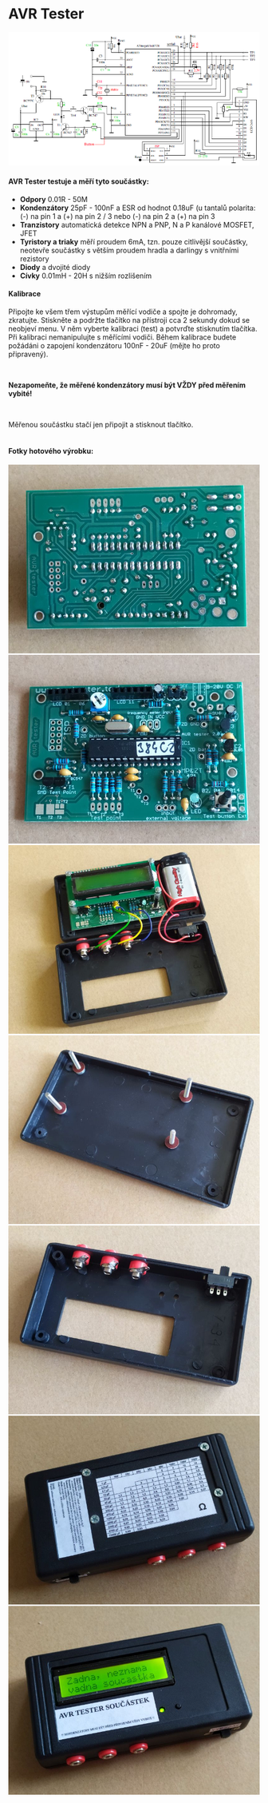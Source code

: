 # AVR Tester

![AVR Tester schema](Schema.png "AVR Tester schema")




#### AVR Tester testuje a měří tyto součástky:
* **Odpory** 0.01R - 50M
* **Kondenzátory** 25pF - 100nF a ESR od hodnot 0.18uF (u tantalů polarita: (-) na pin 1 a (+) na pin 2 / 3 nebo (-) na pin 2 a (+) na pin 3
* **Tranzistory** automatická detekce NPN a PNP, N a P kanálové MOSFET, JFET
* **Tyristory a triaky** měří proudem 6mA, tzn. pouze citlivější součástky, neotevře součástky s větším proudem hradla a darlingy s vnitřními rezistory
* **Diody** a dvojité diody
* **Cívky** 0.01mH - 20H s nižším rozlišením


#### Kalibrace
Připojte ke všem třem výstupům měřící vodiče a spojte je dohromady, zkratujte. Stiskněte a podržte tlačítko na přístroji cca 2 sekundy dokud se neobjeví menu. V něm vyberte kalibraci (test) a potvrďte stisknutím tlačítka. Při kalibraci nemanipulujte s měřícími vodiči. Během kalibrace budete požádáni o zapojení kondenzátoru 100nF - 20uF (mějte ho proto připravený).

<br>

**Nezapomeňte, že měřené kondenzátory musí být VŽDY před měřením vybité!**

<br>

Měřenou součástku stačí jen připojit a stisknout tlačítko.
<br><br>
#### Fotky hotového výrobku:

![AVR Tester osazena DPS Bot](Fotky/AVR_Tester_osazena_DPS_Bot.jpg "AVR Tester osazena DPS Bot")
![AVR Tester osazena DPS Top](Fotky/AVR_Tester_osazena_DPS_Top.jpg "AVR Tester osazena DPS Top")
![AVR Tester rozložený](Fotky/AVR_Tester_rozlozeny.jpg "AVR Tester rozložený")
![AVR Tester rozložený spodek](Fotky/AVR_Tester_rozlozeny_spodek.jpg "AVR Tester rozložený spodek")
![AVR Tester rozložený vršek](Fotky/AVR_Tester_rozlozeny_vrsek.jpg "AVR Tester rozložený vršek")
![AVR Tester složený spodek](Fotky/AVR_Tester_slozeny_spodek.jpg "AVR Tester složený spodek")
![AVR Tester složený vršek](Fotky/AVR_Tester_slozeny_vrsek.jpg "AVR Tester složený vršek")
